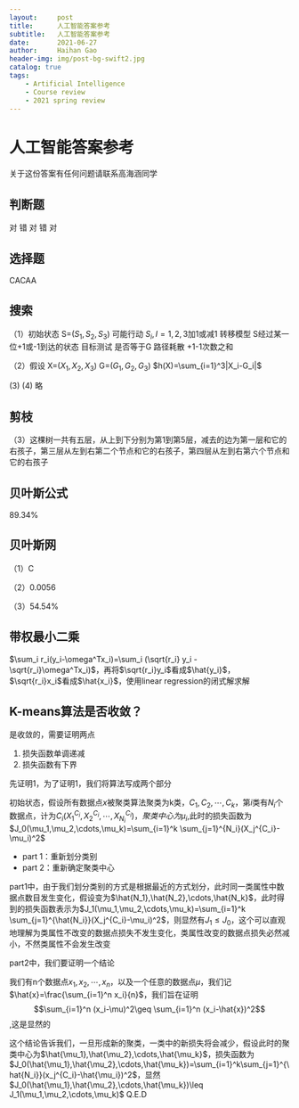 ```yaml
---
layout:     post
title:      人工智能答案参考
subtitle:   人工智能答案参考
date:       2021-06-27
author:     Haihan Gao
header-img: img/post-bg-swift2.jpg
catalog: true
tags:
    - Artificial Intelligence
    - Course review
    - 2021 spring review
---
```

# 人工智能答案参考

关于这份答案有任何问题请联系高海涵同学

## 判断题

对 错 对 错 对

## 选择题

CACAA

## 搜索

（1）初始状态 S=$(S_1,S_2,S_3)$ 可能行动 $S_i,I=1,2,3$加1或减1 转移模型 S经过某一位+1或-1到达的状态 目标测试 是否等于G 路径耗散 +1-1次数之和

（2）假设 X=($X_1,X_2,X_3$) G=($G_1,G_2,G_3$)  $h(X)=\sum_{i=1}^3|X_i-G_i|$

(3) (4) 略

## 剪枝

（3）这棵树一共有五层，从上到下分别为第1到第5层，减去的边为第一层和它的右孩子，第三层从左到右第二个节点和它的右孩子，第四层从左到右第六个节点和它的右孩子

## 贝叶斯公式

89.34%

## 贝叶斯网

（1）C

（2）0.0056

（3）54.54%

## 带权最小二乘

$\sum_i r_i(y_i-\omega^Tx_i)=\sum_i (\sqrt{r_i} y_i -\sqrt{r_i}\omega^Tx_i)$，再将$\sqrt{r_i}y_i$看成$\hat{y_i}$，$\sqrt{r_i}x_i$看成$\hat{x_i}$，使用linear regression的闭式解求解

## K-means算法是否收敛？

是收敛的，需要证明两点

1. 损失函数单调递减
2. 损失函数有下界

先证明1，为了证明1，我们将算法写成两个部分

初始状态，假设所有数据点$x$被聚类算法聚类为k类，$C_1,C_2,\cdots,C_k$，第$i$类有$N_i$个数据点，计为$C_i(X_1^{C_i},X_2^{C_i},\cdots,X_{N_i}^{C_i})，聚类中心为\mu_i$,此时的损失函数为$J_0(\mu_1,\mu_2,\cdots,\mu_k)=\sum_{i=1}^k \sum_{j=1}^{N_i}(X_j^{C_i}-\mu_i)^2$

* part 1：重新划分类别
* part 2：重新确定聚类中心

part1中，由于我们划分类别的方式是根据最近的方式划分，此时同一类属性中数据点数目发生变化，假设变为$\hat{N_1},\hat{N_2},\cdots,\hat{N_k}$，此时得到的损失函数表示为$J_1(\mu_1,\mu_2,\cdots,\mu_k)=\sum_{i=1}^k \sum_{j=1}^{\hat{N_i}}(X_j^{C_i}-\mu_i)^2$，则显然有$J_1\leq J_0$，这个可以直观地理解为类属性不改变的数据点损失不发生变化，类属性改变的数据点损失必然减小，不然类属性不会发生改变

part2中，我们要证明一个结论

我们有n个数据点$x_1,x_2,\cdots,x_n$，以及一个任意的数据点$\mu$，我们记$\hat{x}=\frac{\sum_{i=1}^n x_i}{n}$，我们旨在证明$$\sum_{i=1}^n (x_i-\mu)^2\geq \sum_{i=1}^n (x_i-\hat{x})^2$$,这是显然的

这个结论告诉我们，一旦形成新的聚类，一类中的新损失将会减少，假设此时的聚类中心为$\hat{\mu_1},\hat{\mu_2},\cdots,\hat{\mu_k}$，损失函数为$J_0(\hat{\mu_1},\hat{\mu_2},\cdots,\hat{\mu_k})=\sum_{i=1}^k\sum_{j=1}^{\hat{N_i}}(x_j^{C_i}-\hat{\mu_i})^2$，显然$J_0(\hat{\mu_1},\hat{\mu_2},\cdots,\hat{\mu_k})\leq J_1(\mu_1,\mu_2,\cdots,\mu_k)$ Q.E.D

